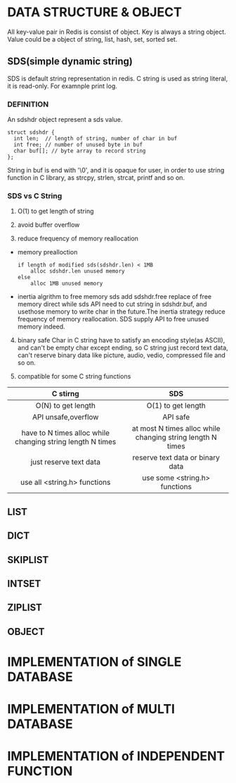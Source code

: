 # DATA STRUCTURE & OBJECT

All key-value pair in Redis is consist of object.
Key is always a string object.
Value could be a object of string, list, hash, set, sorted set.

## SDS(simple dynamic string)

SDS is default string representation in redis. C string is used as string literal, it is read-only. For examnple print log.

### DEFINITION

An sdshdr object represent a sds value.

```
struct sdshdr {
  int len;  // length of string, number of char in buf
  int free; // number of unused byte in buf
  char buf[]; // byte array to record string
};
```

String in buf is end with '\0', and it is opaque for user, in order to use string function in C library, as strcpy, strlen, strcat, printf and so on.

### SDS vs C String

1. O(1) to get length of string

2. avoid buffer overflow

3. reduce frequency of memory reallocation
  + memory prealloction
    ```
    if length of modified sds(sdshdr.len) < 1MB
        alloc sdshdr.len unused memory
    else
        alloc 1MB unused memory
    ```
  + inertia algrithm to free memory
    sds add sdshdr.free replace of free memory direct while sds API need to cut string in sdshdr.buf, and usethose memory to write char in the future.The inertia strategy reduce frequency of memory reallocation. SDS supply API to free unused memory indeed.

4. binary safe
  Char in C string have to satisfy an encoding style(as ASCII), and can't be empty char except ending, so C string just record text data, can't reserve binary data like picture, audio, vedio, compressed file and so on.

5. compatible for some C string functions

C stirng           |SDS
:-----------------:|:------------:
O(N) to get length | O(1) to get length
API unsafe,overflow|API safe
have to N times alloc while changing string length N times|at most N times alloc while changing string length  N times
just reserve text data|reserve text data or binary data
use all <string.h> functions| use some <string.h> functions


## LIST



## DICT


## SKIPLIST



## INTSET


## ZIPLIST


## OBJECT




# IMPLEMENTATION of SINGLE DATABASE



# IMPLEMENTATION of MULTI DATABASE



# IMPLEMENTATION of INDEPENDENT FUNCTION
